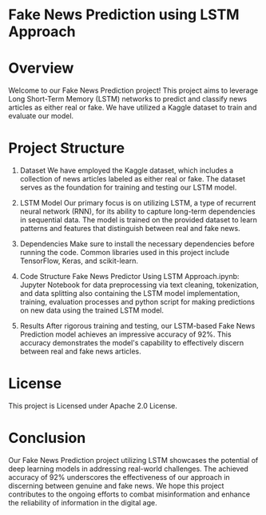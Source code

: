 # Fake News Prediction using LSTM Approach

# Overview
Welcome to our Fake News Prediction project! This project aims to leverage Long Short-Term Memory (LSTM) networks to predict and classify news articles as either real or fake. We have utilized a Kaggle dataset to train and evaluate our model.

# Project Structure
1. Dataset
We have employed the Kaggle dataset, which includes a collection of news articles labeled as either real or fake. The dataset serves as the foundation for training and testing our LSTM model.

2. LSTM Model
Our primary focus is on utilizing LSTM, a type of recurrent neural network (RNN), for its ability to capture long-term dependencies in sequential data. The model is trained on the provided dataset to learn patterns and features that distinguish between real and fake news.

3. Dependencies
Make sure to install the necessary dependencies before running the code. Common libraries used in this project include TensorFlow, Keras, and scikit-learn.

4. Code Structure
Fake News Predictor Using LSTM Approach.ipynb: Jupyter Notebook for data preprocessing via text cleaning, tokenization, and data splitting also containing the LSTM model implementation, training, evaluation processes and python script for making predictions on new data using the trained LSTM model.

6. Results
After rigorous training and testing, our LSTM-based Fake News Prediction model achieves an impressive accuracy of 92%. This accuracy demonstrates the model's capability to effectively discern between real and fake news articles.

# License
This project is Licensed under Apache 2.0 License.

# Conclusion
Our Fake News Prediction project utilizing LSTM showcases the potential of deep learning models in addressing real-world challenges. The achieved accuracy of 92% underscores the effectiveness of our approach in discerning between genuine and fake news. We hope this project contributes to the ongoing efforts to combat misinformation and enhance the reliability of information in the digital age.
